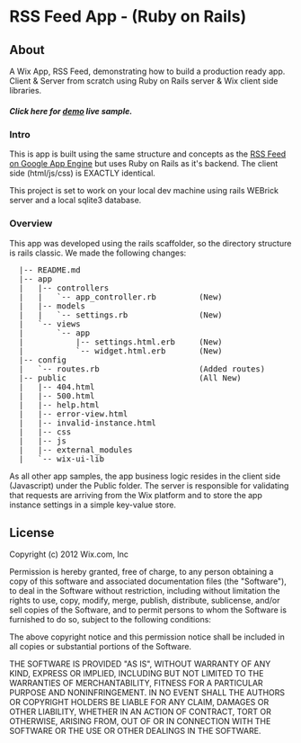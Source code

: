 # RSS Feed App - (Ruby on Rails)

## About 
A Wix App, RSS Feed, demonstrating how to build a production ready app. Client & Server from scratch using Ruby on Rails server & Wix client side libraries.

##### Click here for <a href="http://editor.wix.com/html/editor/web/renderer/new?siteId=b1b3473c-8124-4de4-a074-0f650b1b3ee4&appDefinitionId=12d96f52-091d-56de-82ec-51cd5b3c7bbd" target="_blank">demo</a> live sample.

### Intro 

This is app is built using the same structure and concepts as the <a href="https://github.com/wix/wix-gae-rss-feed-app">RSS Feed on Google App Engine</a> but uses Ruby on Rails as it's backend. The client side (html/js/css) is EXACTLY identical.

This project is set to work on your local dev machine using rails WEBrick server and a local sqlite3 database.

### Overview

This app was developed using the rails scaffolder, so the directory structure is rails classic. We made the following changes:

<pre>
  |-- README.md
  |-- app
  |   |-- controllers
  |   |   `-- app_controller.rb         (New)
  |   |-- models
  |   |   `-- settings.rb               (New)
  |   `-- views
  |       `-- app
  |           |-- settings.html.erb     (New)
  |           `-- widget.html.erb       (New)
  |-- config
  |   `-- routes.rb    					(Added routes)
  |-- public                            (All New)
  |   |-- 404.html
  |   |-- 500.html
  |   |-- help.html
  |   |-- error-view.html
  |   |-- invalid-instance.html
  |   |-- css
  |   |-- js
  |   |-- external_modules
  |   `-- wix-ui-lib
</pre>

As all other app samples, the app business logic resides in the client side (Javascript) under the Public folder. The server is responsible for validating that requests are arriving from the Wix platform and to store the app instance settings in a simple key-value store.

## License

Copyright (c) 2012 Wix.com, Inc

Permission is hereby granted, free of charge, to any person obtaining a copy of this software and associated documentation files (the "Software"), to deal in the Software without restriction, including without limitation the rights to use, copy, modify, merge, publish, distribute, sublicense, and/or sell copies of the Software, and to permit persons to whom the Software is furnished to do so, subject to the following conditions:

The above copyright notice and this permission notice shall be included in all copies or substantial portions of the Software.

THE SOFTWARE IS PROVIDED "AS IS", WITHOUT WARRANTY OF ANY KIND, EXPRESS OR IMPLIED, INCLUDING BUT NOT LIMITED TO THE WARRANTIES OF MERCHANTABILITY, FITNESS FOR A PARTICULAR PURPOSE AND NONINFRINGEMENT. IN NO EVENT SHALL THE AUTHORS OR COPYRIGHT HOLDERS BE LIABLE FOR ANY CLAIM, DAMAGES OR OTHER LIABILITY, WHETHER IN AN ACTION OF CONTRACT, TORT OR OTHERWISE, ARISING FROM, OUT OF OR IN CONNECTION WITH THE SOFTWARE OR THE USE OR OTHER DEALINGS IN THE SOFTWARE.

